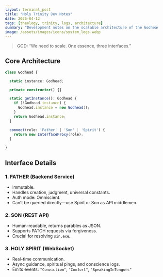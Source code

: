 ```yaml
---
layout: terminal_post
title: "Holy Trinity Dev Notes"
date: 2025-04-12
tags: [theology, trinity, logs, architecture]
summary: "Development notes on the scalable architecture of the Godhead, detailing the roles and interfaces of the Trinity."
image: /assets/images/icons/system_logs.webp
---
```


> GOD: “We need to scale. One essence, three interfaces.”

## Core Architecture

```ts
class Godhead {

  static instance: Godhead;

  private constructor() {}

  static getInstance(): Godhead {
    if (!Godhead.instance) {
      Godhead.instance = new Godhead();
    }
    return Godhead.instance;
  }

  connect(role: 'Father' | 'Son' | 'Spirit') {
    return new InterfaceProxy(role);
  }

}
```

## Interface Details

### 1. FATHER (Backend Service)
- Immutable.  
- Handles creation, judgment, universal constants.  
- Auth mode: Omniscient.  
- Can’t be queried directly—use Spirit or Son as API middlemen.

### 2. SON (REST API)
- Human-readable, returns parables as JSON.  
- Supports PATCH requests via forgiveness.  
- Crucial for resolving `sin.exe`.

### 3. HOLY SPIRIT (WebSocket)
- Real-time communication.  
- Async guidance, spiritual pings, and conscience logs.  
- Emits events: `"Conviction"`, `"Comfort"`, `"SpeakingInTongues"`
